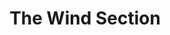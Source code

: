 ---
title: "The Wind Section"
url: /edinburgh/the-wind-section-cumberland-street/
shop: musical instrument
---